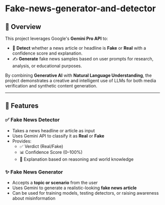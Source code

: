 # Fake-news-generator-and-detector

## 🚀 Overview
This project leverages Google's **Gemini Pro API** to:
- 🧠 **Detect** whether a news article or headline is **Fake** or **Real** with a confidence score and explanation.
- ✍️ **Generate** fake news samples based on user prompts for research, analysis, or educational purposes.

By combining **Generative AI** with **Natural Language Understanding**, the project demonstrates a creative and intelligent use of LLMs for both media verification and synthetic content generation.

---

## 🎯 Features

### ✅ Fake News Detector
- Takes a news headline or article as input
- Uses Gemini API to classify it as **Real** or **Fake**
- Provides:
  - ✅ Verdict (Real/Fake)
  - 📊 Confidence Score (0–100%)
  - 💬 Explanation based on reasoning and world knowledge

### ✨ Fake News Generator
- Accepts a **topic or scenario** from the user
- Uses Gemini to generate a realistic-looking **fake news article**
- Can be used for training models, testing detectors, or raising awareness about misinformation

